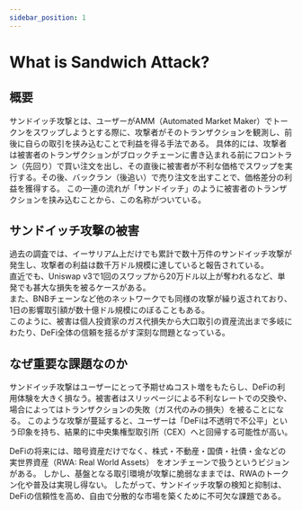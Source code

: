 ```yaml
---
sidebar_position: 1
---
```


# What is Sandwich Attack?

## 概要

サンドイッチ攻撃とは、ユーザーがAMM（Automated Market Maker）でトークンをスワップしようとする際に、攻撃者がそのトランザクションを観測し、前後に自らの取引を挟み込むことで利益を得る手法である。
具体的には、攻撃者は被害者のトランザクションがブロックチェーンに書き込まれる前にフロントラン（先回り）で買い注文を出し、その直後に被害者が不利な価格でスワップを実行する。その後、バックラン（後追い）で売り注文を出すことで、価格差分の利益を獲得する。
この一連の流れが「サンドイッチ」のように被害者のトランザクションを挟み込むことから、この名称がついている。

## サンドイッチ攻撃の被害
過去の調査では、イーサリアム上だけでも累計で数十万件のサンドイッチ攻撃が発生し、攻撃者の利益は数千万ドル規模に達していると報告されている。  
直近でも、Uniswap v3で1回のスワップから20万ドル以上が奪われるなど、単発でも甚大な損失を被るケースがある。  
また、BNBチェーンなど他のネットワークでも同様の攻撃が繰り返されており、1日の影響取引額が数十億ドル規模にのぼることもある。  
このように、被害は個人投資家のガス代損失から大口取引の資産流出まで多岐にわたり、DeFi全体の信頼を揺るがす深刻な問題となっている。

## なぜ重要な課題なのか
サンドイッチ攻撃はユーザーにとって予期せぬコスト増をもたらし、DeFiの利用体験を大きく損なう。被害者はスリッページによる不利なレートでの交換や、場合によってはトランザクションの失敗（ガス代のみの損失）を被ることになる。
このような攻撃が蔓延すると、ユーザーは「DeFiは不透明で不公平」という印象を持ち、結果的に中央集権型取引所（CEX）へと回帰する可能性が高い。

DeFiの将来には、暗号資産だけでなく、株式・不動産・国債・社債・金などの 実世界資産（RWA: Real World Assets） をオンチェーンで扱うというビジョンがある。
しかし、基盤となる取引環境が攻撃に脆弱なままでは、RWAのトークン化や普及は実現し得ない。
したがって、サンドイッチ攻撃の検知と抑制は、DeFiの信頼性を高め、自由で分散的な市場を築くために不可欠な課題である。
